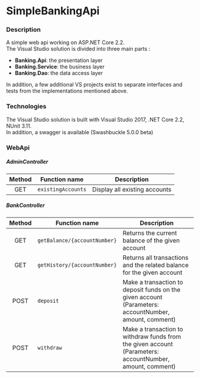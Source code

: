 # SimpleBankingApi

### Description

A simple web api working on ASP.NET Core 2.2.  
The Visual Studio solution is divided into three main parts :

*  **Banking.Api**: the presentation layer
*  **Banking.Service**: the business layer
*  **Banking.Dao**: the data access layer

In addition, a few additional VS projects exist to separate interfaces and tests from the implementations mentioned above.

### Technologies

The Visual Studio solution is built with Visual Studio 2017, .NET Core 2.2, NUnit 3.11.  
In addition, a swagger is available (Swashbuckle 5.0.0 beta)

### WebApi

##### AdminController

| Method | Function name | Description                    |
| :------:  | ------------- | ------------------------------ |
| GET | `existingAccounts`      | Display all existing accounts       |

##### BankController

| Method | Function name | Description                    |
| :------:  | ------------- | ------------------------------ |
| GET |`getBalance/{accountNumber}`      | Returns the current balance of the given account       |
| GET |`getHistory/{accountNumber}`       | Returns all transactions and the related balance for the given account   |
| POST |`deposit`        | Make a transaction to deposit funds on the given account (Parameters: accountNumber, amount, comment)   |
| POST |`withdraw`       | Make a transaction to withdraw funds from the given account (Parameters: accountNumber, amount, comment)  |

